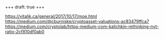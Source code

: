 +++
draft: true
+++

https://vitalik.ca/general/2017/10/17/moe.html
https://medium.com/@cburniske/cryptoasset-valuations-ac83479ffca7
https://medium.com/cryptolab/https-medium-com-kalichkin-rethinking-nvt-ratio-2cf810df0ab0
